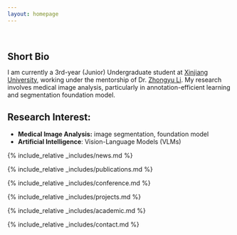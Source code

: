 ```yaml
---
layout: homepage
---
```


<h1 id="about-me"></h1>

<h2 style="margin: 60px 0px 10px;">Short Bio</h2>

I am currently a 3rd-year (Junior) Undergraduate student at [Xinjiang University](https://www.xju.edu.cn/), working under the mentorship of Dr. [Zhongyu Li](https://gr.xjtu.edu.cn/en/web/zhongyuli). My research involves medical image analysis, particularly in annotation-efficient learning and segmentation foundation model.
## Research Interest:
- **Medical Image Analysis:**  image segmentation, foundation model
- **Artificial Intelligence**: Vision-Language Models (VLMs)

{% include_relative _includes/news.md %}

{% include_relative _includes/publications.md %}

{% include_relative _includes/conference.md %}

{% include_relative _includes/projects.md %}

{% include_relative _includes/academic.md %}

{% include_relative _includes/contact.md %}
<!-- <strong style="color:#e74d3c; font-weight:600"><strong style="color:#e74d3c; font-weight:600">I am currently on the 2023-2024 academic job market, looking for faculty positions in CS, CSE, ECE, IEOR, etc., related to Artificial Intelligence, Computer Vision, and Machine Learning. Please feel free to contact me if you are interested. I am also happy to give talks on my research in related seminars.</strong></strong> -->
<script type='text/javascript' id='clustrmaps' src='//cdn.clustrmaps.com/map_v2.js?cl=ffffff&w=278&t=tt&d=MXBpmHpU-Jb8qJ1ZX4YNcggP7BI9bnceUcXJb0kcrBs'></script>
<!-- 
{% include_relative _includes/publications.md %}

{% include_relative _includes/teaching.md %}

{% include_relative _includes/talks.md %}

{% include_relative _includes/services.md %}

 -->
